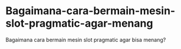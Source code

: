 # Bagaimana-cara-bermain-mesin-slot-pragmatic-agar-menang
Bagaimana cara bermain mesin slot pragmatic agar bisa menang?
